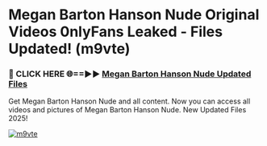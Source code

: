# Megan Barton Hanson Nude Original Videos 0nlyFans Leaked - Files Updated! (m9vte)

<h3>🔴 CLICK HERE 🌐==►► <a href="https://tinyurl.com/yrmya6cz" rel="nofollow">Megan Barton Hanson Nude Updated Files</a></h3>

Get Megan Barton Hanson Nude and all content. Now you can access all videos and pictures of Megan Barton Hanson Nude. New Updated Files 2025!

[![m9vte](https://i.imgur.com/FMdXYCs.gif)](https://tinyurl.com/yrmya6cz)
